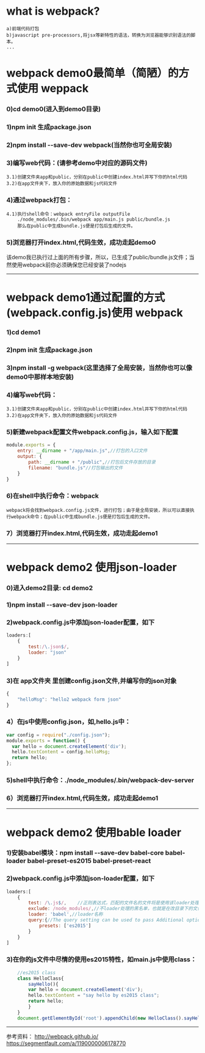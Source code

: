# what is webpack?
    a)前端代码打包
    b)javascript pre-processors,将jsx等新特性的语法，转换为浏览器能够识别语法的脚本。
    ...

# webpack demo0最简单（简陋）的方式使用 weppack
### 0)cd demo0(进入到demo0目录)
### 1)npm init 生成package.json 
### 2)npm install --save-dev webpack(当然你也可全局安装)
### 3)编写web代码：(请参考demo中对应的源码文件)
	3.1)创建文件夹app和public，分别在public中创建index.html并写下你的html代码
	3.2)在app文件夹下，放入你的原始数据和js代码文件
### 4)通过webpack打包：
	4.1)执行shell命令：webpack entryFile outputFile
		./node_modules/.bin/webpack app/main.js public/bundle.js
		那么在public中生成bundle.js便是打包后生成的文件。
### 5)浏览器打开index.html,代码生效，成功走起demo0

该demo我已执行过上面的所有步骤，所以，已生成了public/bundle.js文件；当然使用webpack前你必须确保您已经安装了nodejs

---



# webpack demo1通过配置的方式(webpack.config.js)使用 webpack
### 1)cd demo1
### 2)npm init 生成package.json
### 3)npm install -g webpack(这里选择了全局安装，当然你也可以像demo0中那样本地安装)
### 4)编写web代码：
    3.1)创建文件夹app和public，分别在public中创建index.html并写下你的html代码
    3.2)在app文件夹下，放入你的原始数据和js代码文件
### 5)新建webpack配置文件webpack.config.js，输入如下配置
```javascript
module.exports = {
    entry: __dirname + "/app/main.js",//打包的入口文件
    output: {
        path: __dirname + "/public",//打包后文件存放的目录
        filename: "bundle.js"//打包输出的文件
    }
}
```
### 6)在shell中执行命令：webpack
    webpack将会找到webpack.config.js文件，进行打包；由于是全局安装，所以可以直接执行webpack命令；在public中生成bundle.js便是打包后生成的文件。
### 7）浏览器打开index.html,代码生效，成功走起demo1

---



# webpack demo2 使用json-loader
### 0)进入demo2目录: cd demo2
### 1)npm install --save-dev json-loader
### 2)webpack.config.js中添加json-loader配置，如下
```javascript
loaders:[
    {
        test:/\.json$/,
        loader: "json"
    }
]
```
### 3)在 app文件夹 里创建config.json文件,并编写你的json对象
```javascript
{
    "helloMsg": "hello2 webpack form json"
}
```
### 4）在js中使用config.json，如,hello.js中：
```javascript
var config = require("./config.json");
module.exports = function() {
  var hello = document.createElement('div');
  hello.textContent = config.helloMsg;
  return hello;
};
```
### 5)shell中执行命令：./node_modules/.bin/webpack-dev-server
### 6）浏览器打开index.html,代码生效，成功走起demo1

---



# webpack demo2 使用bable loader
### 1)安装babel模块：npm install --save-dev babel-core babel-loader babel-preset-es2015 babel-preset-react
### 2)webpack.config.js中添加json-loader配置，如下
```javascript
loaders:[
    {
        test: /\.js$/,    //正则表达式，匹配的文件名的文件将是使用该loader处理
        exclude: /node_modules/,//不loader处理的黑名单，也就是在改目录下的文件和子文件夹下的文件都不会被loader处理
        loader: 'babel',//loader名称
        query:{//The query setting can be used to pass Additional options to the loader.在query的参数将会传给loader使用
            presets: ['es2015']
        }
    }
]
```
### 3)在你的js文件中尽情的使用es2015特性，如main.js中使用class：
```javascript
    //es2015 class
    class HelloClass{
        sayHello(){
        var hello = document.createElement('div');
        hello.textContent = "say hello by es2015 class";
        return hello;
        }
    }
    document.getElementById('root').appendChild(new HelloClass().sayHello());
``` 

---

参考资料：
    http://webpack.github.io/
    https://segmentfault.com/a/1190000006178770